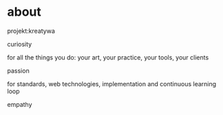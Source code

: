 # about

projekt:kreatywa

curiosity

for all the things you do: your art, your practice, your tools, your clients

passion

for standards, web technologies, implementation and continuous learning loop

empathy
